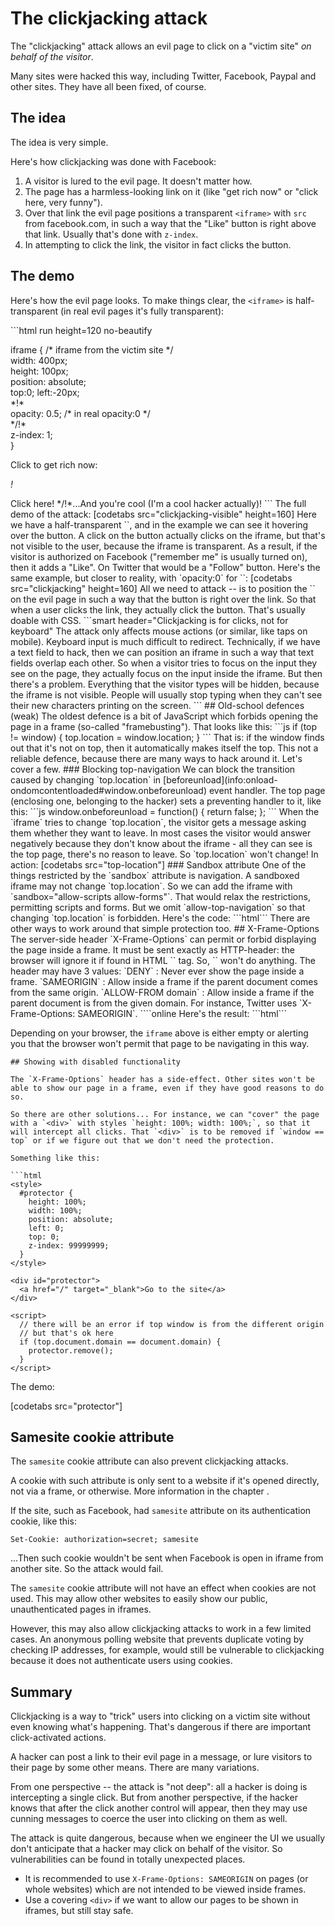 # The clickjacking attack

The "clickjacking" attack allows an evil page to click on a "victim site" _on behalf of the visitor_.

Many sites were hacked this way, including Twitter, Facebook, Paypal and other sites. They have all been fixed, of course.

## The idea

The idea is very simple.

Here's how clickjacking was done with Facebook:

1. A visitor is lured to the evil page. It doesn't matter how.
2. The page has a harmless-looking link on it \(like "get rich now" or "click here, very funny"\).
3. Over that link the evil page positions a transparent `<iframe>` with `src` from facebook.com, in such a way that the "Like" button is right above that link. Usually that's done with `z-index`.
4. In attempting to click the link, the visitor in fact clicks the button.

## The demo

Here's how the evil page looks. To make things clear, the `<iframe>` is half-transparent \(in real evil pages it's fully transparent\):

\`\`\`html run height=120 no-beautify

  
iframe { /\* iframe from the victim site \*/  
  width: 400px;  
  height: 100px;  
  position: absolute;  
  top:0; left:-20px;  
\*!\*  
  opacity: 0.5; /\* in real opacity:0 \*/  
\*/!\*  
  z-index: 1;  
}  


Click to get rich now:

_!_

Click here! \*/!\*...And you're cool \(I'm a cool hacker actually\)! \`\`\` The full demo of the attack: \[codetabs src="clickjacking-visible" height=160\] Here we have a half-transparent \`\`, and in the example we can see it hovering over the button. A click on the button actually clicks on the iframe, but that's not visible to the user, because the iframe is transparent. As a result, if the visitor is authorized on Facebook \("remember me" is usually turned on\), then it adds a "Like". On Twitter that would be a "Follow" button. Here's the same example, but closer to reality, with \`opacity:0\` for \`\`: \[codetabs src="clickjacking" height=160\] All we need to attack -- is to position the \`\` on the evil page in such a way that the button is right over the link. So that when a user clicks the link, they actually click the button. That's usually doable with CSS. \`\`\`smart header="Clickjacking is for clicks, not for keyboard" The attack only affects mouse actions \(or similar, like taps on mobile\). Keyboard input is much difficult to redirect. Technically, if we have a text field to hack, then we can position an iframe in such a way that text fields overlap each other. So when a visitor tries to focus on the input they see on the page, they actually focus on the input inside the iframe. But then there's a problem. Everything that the visitor types will be hidden, because the iframe is not visible. People will usually stop typing when they can't see their new characters printing on the screen. \`\`\` \#\# Old-school defences \(weak\) The oldest defence is a bit of JavaScript which forbids opening the page in a frame \(so-called "framebusting"\). That looks like this: \`\`\`js if \(top != window\) { top.location = window.location; } \`\`\` That is: if the window finds out that it's not on top, then it automatically makes itself the top. This not a reliable defence, because there are many ways to hack around it. Let's cover a few. \#\#\# Blocking top-navigation We can block the transition caused by changing \`top.location\` in \[beforeunload\]\(info:onload-ondomcontentloaded\#window.onbeforeunload\) event handler. The top page \(enclosing one, belonging to the hacker\) sets a preventing handler to it, like this: \`\`\`js window.onbeforeunload = function\(\) { return false; }; \`\`\` When the \`iframe\` tries to change \`top.location\`, the visitor gets a message asking them whether they want to leave. In most cases the visitor would answer negatively because they don't know about the iframe - all they can see is the top page, there's no reason to leave. So \`top.location\` won't change! In action: \[codetabs src="top-location"\] \#\#\# Sandbox attribute One of the things restricted by the \`sandbox\` attribute is navigation. A sandboxed iframe may not change \`top.location\`. So we can add the iframe with \`sandbox="allow-scripts allow-forms"\`. That would relax the restrictions, permitting scripts and forms. But we omit \`allow-top-navigation\` so that changing \`top.location\` is forbidden. Here's the code: \`\`\`html\`\`\` There are other ways to work around that simple protection too. \#\# X-Frame-Options The server-side header \`X-Frame-Options\` can permit or forbid displaying the page inside a frame. It must be sent exactly as HTTP-header: the browser will ignore it if found in HTML \`\` tag. So, \`\` won't do anything. The header may have 3 values: \`DENY\` : Never ever show the page inside a frame. \`SAMEORIGIN\` : Allow inside a frame if the parent document comes from the same origin. \`ALLOW-FROM domain\` : Allow inside a frame if the parent document is from the given domain. For instance, Twitter uses \`X-Frame-Options: SAMEORIGIN\`. \`\`\`\`online Here's the result: \`\`\`html\`\`\`

Depending on your browser, the `iframe` above is either empty or alerting you that the browser won't permit that page to be navigating in this way.

```text
## Showing with disabled functionality

The `X-Frame-Options` header has a side-effect. Other sites won't be able to show our page in a frame, even if they have good reasons to do so.

So there are other solutions... For instance, we can "cover" the page with a `<div>` with styles `height: 100%; width: 100%;`, so that it will intercept all clicks. That `<div>` is to be removed if `window == top` or if we figure out that we don't need the protection.

Something like this:

```html
<style>
  #protector {
    height: 100%;
    width: 100%;
    position: absolute;
    left: 0;
    top: 0;
    z-index: 99999999;
  }
</style>

<div id="protector">
  <a href="/" target="_blank">Go to the site</a>
</div>

<script>
  // there will be an error if top window is from the different origin
  // but that's ok here
  if (top.document.domain == document.domain) {
    protector.remove();
  }
</script>
```

The demo:

\[codetabs src="protector"\]

## Samesite cookie attribute

The `samesite` cookie attribute can also prevent clickjacking attacks.

A cookie with such attribute is only sent to a website if it's opened directly, not via a frame, or otherwise. More information in the chapter .

If the site, such as Facebook, had `samesite` attribute on its authentication cookie, like this:

```text
Set-Cookie: authorization=secret; samesite
```

...Then such cookie wouldn't be sent when Facebook is open in iframe from another site. So the attack would fail.

The `samesite` cookie attribute will not have an effect when cookies are not used. This may allow other websites to easily show our public, unauthenticated pages in iframes.

However, this may also allow clickjacking attacks to work in a few limited cases. An anonymous polling website that prevents duplicate voting by checking IP addresses, for example, would still be vulnerable to clickjacking because it does not authenticate users using cookies.

## Summary

Clickjacking is a way to "trick" users into clicking on a victim site without even knowing what's happening. That's dangerous if there are important click-activated actions.

A hacker can post a link to their evil page in a message, or lure visitors to their page by some other means. There are many variations.

From one perspective -- the attack is "not deep": all a hacker is doing is intercepting a single click. But from another perspective, if the hacker knows that after the click another control will appear, then they may use cunning messages to coerce the user into clicking on them as well.

The attack is quite dangerous, because when we engineer the UI we usually don't anticipate that a hacker may click on behalf of the visitor. So vulnerabilities can be found in totally unexpected places.

* It is recommended to use `X-Frame-Options: SAMEORIGIN` on pages \(or whole websites\) which are not intended to be viewed inside frames.
* Use a covering `<div>` if we want to allow our pages to be shown in iframes, but still stay safe.

